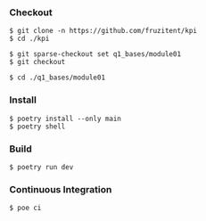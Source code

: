 ### Checkout
```shell
$ git clone -n https://github.com/fruzitent/kpi
$ cd ./kpi

$ git sparse-checkout set q1_bases/module01
$ git checkout

$ cd ./q1_bases/module01
```

### Install
```shell
$ poetry install --only main
$ poetry shell
```

### Build
```shell
$ poetry run dev
```

### Continuous Integration
```shell
$ poe ci
```
